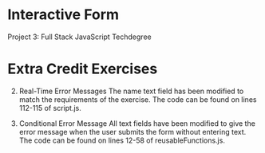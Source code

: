# Interactive Form
 Project 3: Full Stack JavaScript Techdegree

# Extra Credit Exercises

2. Real-Time Error Messages
The name text field has been modified to match the requirements of the exercise.
The code can be found on lines 112-115 of script.js.

3. Conditional Error Message
All text fields have been modified to give the error message when the user submits the form without entering text.
The code can be found on lines 12-58 of reusableFunctions.js.